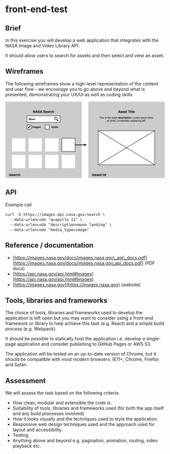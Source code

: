 # front-end-test

## Brief
In this exercise you will develop a web application that integrates with the NASA Image and Video Library API.

It should allow users to search for assets and then select and view an asset.

## Wireframes
The following wireframes show a high-level representation of the content and user flow - we encourage you to go above and beyond what is presented, demonstrating your UX/UI as well as coding skills:

![Wireframes](wireframes.png)


## API
Example call

```
curl -G https://images-api.nasa.gov/search \
  --data-urlencode "q=apollo 11" \
  --data-urlencode "description=moon landing" \
  --data-urlencode "media_type=image"
```

## Reference / documentation

- [https://images.nasa.gov/docs/images.nasa.gov\_api\_docs.pdf](https://images.nasa.gov/docs/images.nasa.gov_api_docs.pdf) (PDF docs)
- [https://api.nasa.gov/api.html#Images](https://api.nasa.gov/api.html#Images)
- [https://images.nasa.gov](https://images.nasa.gov)  (website)

## Tools, libraries and frameworks
The choice of tools, libraries and frameworks used to develop the application is left open but you may want to consider using a front-end framework or library to help achieve this task (e.g. React) and a simple build process (e.g. Webpack).

It should be possible to statically host the application i.e. develop a single-page application and consider publishing to GitHub Pages or AWS S3.

The application will be tested on an up-to-date version of Chrome, but it should be compatible with most modern browsers: IE11+, Chrome, Firefox and Safari.

## Assessment
We will assess the task based on the following criteria:

- How clean, modular and extensible the code is.
- Suitability of tools, libraries and frameworks used (for both the app itself and any build processes involved).
- How it looks visually and the techniques used to style the application.
- Responsive web design techniques used and the approach used for layout and accessibility.
- Testing.
- Anything above and beyond e.g. pagination, animation, routing, video playback etc.